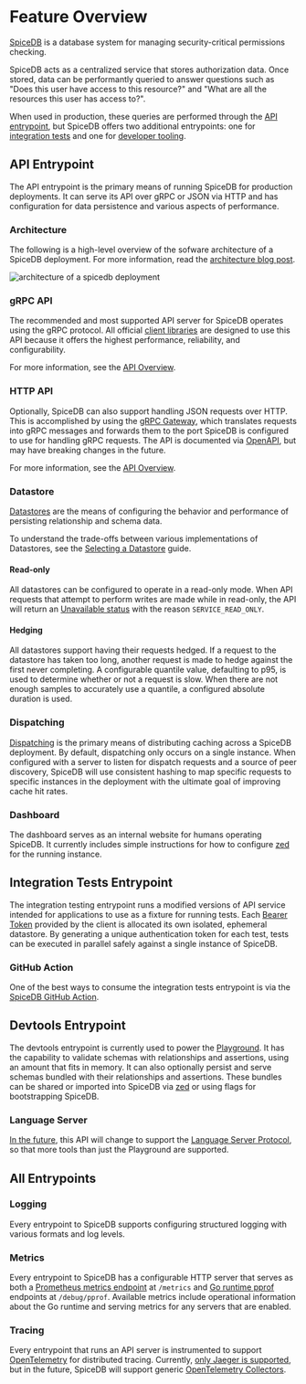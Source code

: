 # Feature Overview

[SpiceDB][spicedb] is a database system for managing security-critical permissions checking.

SpiceDB acts as a centralized service that stores authorization data.
Once stored, data can be performantly queried to answer questions such as "Does this user have access to this resource?" and "What are all the resources this user has access to?".

When used in production, these queries are performed through the [API entrypoint][serve], but SpiceDB offers two additional entrypoints: one for [integration tests][serve-testing] and one for [developer tooling][serve-devtools].

[spicedb]: https://github.com/authzed/spicedb
[serve]: #api-entrypoint
[serve-testing]: #integration-tests-entrypoint
[serve-devtools]: #devtools-entrypoint

## API Entrypoint

The API entrypoint is the primary means of running SpiceDB for production deployments.
It can serve its API over gRPC or JSON via HTTP and has configuration for data persistence and various aspects of performance.

### Architecture

The following is a high-level overview of the sofware architecture of a SpiceDB deployment.
For more information, read the [architecture blog post][arch].

[arch]: https://authzed.com/blog/spicedb-architecture/

<img alt="architecture of a spicedb deployment" src="/img/arch.svg"/>

### gRPC API

The recommended and most supported API server for SpiceDB operates using the gRPC protocol.
All official [client libraries] are designed to use this API because it offers the highest performance, reliability, and configurability.

For more information, see the [API Overview].

[client libraries]: /reference/clients.md
[API Overview]: /reference/api.md

### HTTP API

Optionally, SpiceDB can also support handling JSON requests over HTTP.
This is accomplished by using the [gRPC Gateway], which translates requests into gRPC messages and forwards them to the port SpiceDB is configured to use for handling gRPC requests.
The API is documented via [OpenAPI], but may have breaking changes in the future.

For more information, see the [API Overview].

[gRPC Gateway]: https://github.com/grpc-ecosystem/grpc-gateway
[OpenAPI]: https://petstore.swagger.io/?url=https://raw.githubusercontent.com/authzed/authzed-go/main/proto/apidocs.swagger.json
[API Overview]: /reference/api.md

### Datastore

[Datastores][datastore] are the means of configuring the behavior and performance of persisting relationship and schema data.

To understand the trade-offs between various implementations of Datastores, see the [Selecting a Datastore][select-datastore] guide.

[datastore]: /reference/glossary.md#datastore
[select-datastore]: spicedb/selecting-a-datastore.md

#### Read-only

All datastores can be configured to operate in a read-only mode.
When API requests that attempt to perform writes are made while in read-only, the API will return an [Unavailable status][grpc-status] with the reason `SERVICE_READ_ONLY`.

[grpc-status]: https://github.com/grpc/grpc/blob/master/doc/statuscodes.md

#### Hedging

All datastores support having their requests hedged.
If a request to the datastore has taken too long, another request is made to hedge against the first never completing.
A configurable quantile value, defaulting to p95, is used to determine whether or not a request is slow.
When there are not enough samples to accurately use a quantile, a configured absolute duration is used.

### Dispatching

[Dispatching][dispatch] is the primary means of distributing caching across a SpiceDB deployment.
By default, dispatching only occurs on a single instance.
When configured with a server to listen for dispatch requests and a source of peer discovery, SpiceDB will use consistent hashing to map specific requests to specific instances in the deployment with the ultimate goal of improving cache hit rates.

[dispatch]: /reference/glossary.md#dispatchers

### Dashboard

The dashboard serves as an internal website for humans operating SpiceDB.
It currently includes simple instructions for how to configure [zed][zed] for the running instance.

[zed]: https://github.com/authzed/zed

## Integration Tests Entrypoint

The integration testing entrypoint runs a modified versions of API service intended for applications to use as a fixture for running tests.
Each [Bearer Token][bearer-token] provided by the client is allocated its own isolated, ephemeral datastore.
By generating a unique authentication token for each test, tests can be executed in parallel safely against a single instance of SpiceDB.

[bearer-token]: /reference/api.md#authentication

### GitHub Action

One of the best ways to consume the integration tests entrypoint is via the [SpiceDB GitHub Action][gha].

[gha]: https://github.com/authzed/action-spicedb

## Devtools Entrypoint

The devtools entrypoint is currently used to power the [Playground][playground].
It has the capability to validate schemas with relationships and assertions, using an amount that fits in memory.
It can also optionally persist and serve schemas bundled with their relationships and assertions. These bundles can be shared or imported into SpiceDB via [zed][zed] or using flags for bootstrapping SpiceDB.

[playground]: https://play.authzed.com
[zed]: https://github.com/authzed/zed

### Language Server

[In the future][lsp-issue], this API will change to support the [Language Server Protocol][lsp], so that more tools than just the Playground are supported.

[lsp-issue]: https://github.com/authzed/spicedb/issues/179
[lsp]: https://microsoft.github.io/language-server-protocol/

## All Entrypoints

### Logging

Every entrypoint to SpiceDB supports configuring structured logging with various formats and log levels.

### Metrics

Every entrypoint to SpiceDB has a configurable HTTP server that serves as both a [Prometheus metrics endpoint][prom-endpoint] at `/metrics` and [Go runtime pprof][go-pprof] endpoints at `/debug/pprof`.
Available metrics include operational information about the Go runtime and serving metrics for any servers that are enabled.

[prom-endpoint]: https://prometheus.io/docs/concepts/jobs_instances/
[go-pprof]: https://pkg.go.dev/runtime/pprof

### Tracing

Every entrypoint that runs an API server is instrumented to support [OpenTelemetry][otel] for distributed tracing.
Currently, [only Jaeger is supported][otel-collector-issue], but in the future, SpiceDB will support generic [OpenTelemetry Collectors][otel-collector].

[otel]: https://opentelemetry.io
[otel-collector-issue]: https://github.com/authzed/spicedb/issues/14
[otel-collector]: https://opentelemetry.io/docs/collector/

